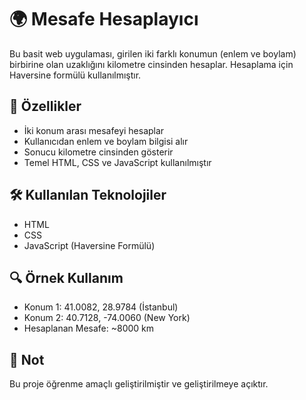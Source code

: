# 🌍 Mesafe Hesaplayıcı

Bu basit web uygulaması, girilen iki farklı konumun (enlem ve boylam) birbirine olan uzaklığını kilometre cinsinden hesaplar. Hesaplama için Haversine formülü kullanılmıştır.

## 🚀 Özellikler
- İki konum arası mesafeyi hesaplar
- Kullanıcıdan enlem ve boylam bilgisi alır
- Sonucu kilometre cinsinden gösterir
- Temel HTML, CSS ve JavaScript kullanılmıştır

## 🛠️ Kullanılan Teknolojiler
- HTML
- CSS
- JavaScript (Haversine Formülü)

## 🔍 Örnek Kullanım
- Konum 1: 41.0082, 28.9784 (İstanbul)
- Konum 2: 40.7128, -74.0060 (New York)
- Hesaplanan Mesafe: ~8000 km


## 📌 Not
Bu proje öğrenme amaçlı geliştirilmiştir ve geliştirilmeye açıktır.
